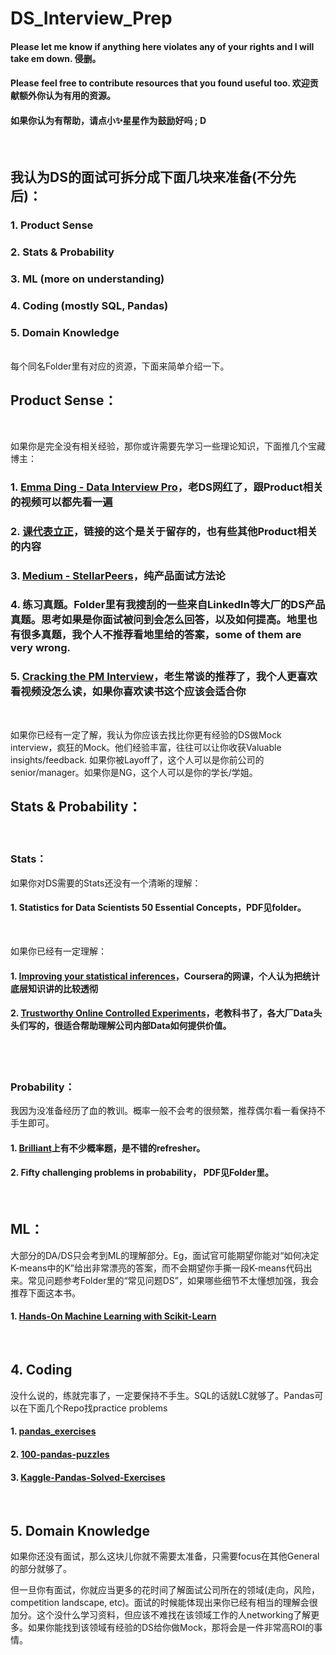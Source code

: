 # DS_Interview_Prep

#### Please let me know if anything here violates any of your rights and I will take em down. 侵删。
#### Please feel free to contribute resources that you found useful too. 欢迎贡献额外你认为有用的资源。
#### 如果你认为有帮助，请点小✨星星作为鼓励好吗 ; D
 <br>

## 我认为DS的面试可拆分成下面几块来准备(不分先后)：
### 1. Product Sense
### 2. Stats & Probability
### 3. ML (more on understanding)
### 4. Coding (mostly SQL, Pandas)
### 5. Domain Knowledge

 <br>
每个同名Folder里有对应的资源，下面来简单介绍一下。

 <br>

## Product Sense：

 <br>

如果你是完全没有相关经验，那你或许需要先学习一些理论知识，下面推几个宝藏博主：
### 1. [Emma Ding - Data Interview Pro](https://www.youtube.com/@emma_ding/playlists)，老DS网红了，跟Product相关的视频可以都先看一遍
### 2. [课代表立正](https://www.youtube.com/watch?v=Yj9XouK-hi0)，链接的这个是关于留存的，也有些其他Product相关的内容
### 3. [Medium - StellarPeers](https://medium.com/stellarpeers)，纯产品面试方法论
### 4. 练习真题。Folder里有我搜刮的一些来自LinkedIn等大厂的DS产品真题。思考如果是你面试被问到会怎么回答，以及如何提高。地里也有很多真题，我个人不推荐看地里给的答案，some of them are very wrong. 
### 5. [Cracking the PM Interview](https://www.amazon.com/Cracking-PM-Interview-Product-Technology/dp/0984782818)，老生常谈的推荐了，我个人更喜欢看视频没怎么读，如果你喜欢读书这个应该会适合你

 <br>

如果你已经有一定了解，我认为你应该去找比你更有经验的DS做Mock interview，疯狂的Mock。他们经验丰富，往往可以让你收获Valuable insights/feedback. 如果你被Layoff了，这个人可以是你前公司的senior/manager。如果你是NG，这个人可以是你的学长/学姐。
 
## Stats & Probability：

 <br>

 ### Stats：

 如果你对DS需要的Stats还没有一个清晰的理解：
 #### 1. Statistics for Data Scientists 50 Essential Concepts，PDF见folder。
 <br>
 

如果你已经有一定理解：
 #### 1. [Improving your statistical inferences](https://www.coursera.org/learn/statistical-inferences)，Coursera的网课，个人认为把统计底层知识讲的比较透彻
 #### 2. [Trustworthy Online Controlled Experiments](https://www.amazon.com/Trustworthy-Online-Controlled-Experiments-Practical/dp/1108724264)，老教科书了，各大厂Data头头们写的，很适合帮助理解公司内部Data如何提供价值。
 <br>
 <br>

### Probability：
我因为没准备经历了血的教训。概率一般不会考的很频繁，推荐偶尔看一看保持不手生即可。
 #### 1. [Brilliant](https://brilliant.org/)上有不少概率题，是不错的refresher。
 #### 2. Fifty challenging problems in probability， PDF见Folder里。


 <br>


## ML：
大部分的DA/DS只会考到ML的理解部分。Eg，面试官可能期望你能对“如何决定K-means中的K”给出非常漂亮的答案，而不会期望你手撕一段K-means代码出来。常见问题参考Folder里的“常见问题DS”，如果哪些细节不太懂想加强，我会推荐下面这本书。

#### 1. [Hands-On Machine Learning with Scikit-Learn](https://www.amazon.com/Hands-Machine-Learning-Scikit-Learn-TensorFlow/dp/1491962291/)

 <br>

## 4. Coding 
没什么说的，练就完事了，一定要保持不手生。SQL的话就LC就够了。Pandas可以在下面几个Repo找practice problems

#### 1. [pandas_exercises](https://github.com/guipsamora/pandas_exercises)
#### 2. [100-pandas-puzzles](https://github.com/ajcr/100-pandas-puzzles)
#### 3. [Kaggle-Pandas-Solved-Exercises](https://github.com/mrankitgupta/Kaggle-Pandas-Solved-Exercises)

<br>

## 5. Domain Knowledge
如果你还没有面试，那么这块儿你就不需要太准备，只需要focus在其他General的部分就够了。

但一旦你有面试，你就应当更多的花时间了解面试公司所在的领域(走向，风险，competition landscape, etc)。面试的时候能体现出来你已经有相当的理解会很加分。这个没什么学习资料，但应该不难找在该领域工作的人networking了解更多。如果你能找到该领域有经验的DS给你做Mock，那将会是一件非常高ROI的事情。